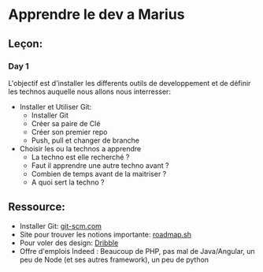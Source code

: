 # Apprendre le dev a Marius

## Leçon:

### Day 1
L'objectif est d'installer les differents outils de developpement et de définir les technos auquelle nous allons nous interresser:
- Installer et Utiliser Git:
    - Installer Git
    - Créer sa paire de Clé
    - Créer son premier repo
    - Push, pull et changer de branche
- Choisir les ou la technos a apprendre
    - La techno est elle recherché ?
    - Faut il apprendre une autre techno avant ?
    - Combien de temps avant de la maitriser ?
    - A quoi sert la techno ?

## Ressource:

- Installer Git: [git-scm.com](https://git-scm.com/download/win)
- Site pour trouver les notions importante: [roadmap.sh](https://roadmap.sh)
- Pour voler des design: [Dribble](https://dribbble.com/shots/popular/web-design)
- Offre d'emplois Indeed : Beaucoup de PHP, pas mal de Java/Angular, un peu de Node (et ses autres framework), un peu de python
